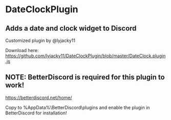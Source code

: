# DateClockPlugin
## Adds a date and clock widget to Discord
Customized plugin by @lyjacky11

Download here: https://github.com/lyjacky11/DateClockPlugin/blob/master/DateClock.plugin.js

## NOTE: BetterDiscord is required for this plugin to work!
https://betterdiscord.net/home/

Copy to %AppData%\BetterDiscord\plugins and enable the plugin in BetterDiscord for installation!
